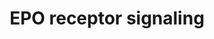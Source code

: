 ---
annotations:
- id: PW:0000987
  parent: signaling pathway
  type: Pathway Ontology
  value: erythropoietin signaling pathway
authors:
- MaintBot
- Thomas
- Christine Chichester
- Eweitz
- Khanspers
citedin: ''
communities: []
description: 'The erythropoietin receptor is a 66 kDa peptide and is a member of the
  cytokine receptor family. The receptor is tyrosine phosphorylated upon binding by
  erythropoietin and associates with and activates the tyrosine kinase, JAK2, which
  activates different intracellular pathways including: Ras/MAP kinase, phosphatidylinositol
  3-kinase and STAT transcription factors. The stimulated erythropoietin receptor
  appears to have a role in erythroid cell survival. Defects in the erythropoietin
  receptor may produce erythroleukemia and familial erythrocytosis. Source: [Wikipedia](https://en.wikipedia.org/wiki/Erythropoietin_receptor)  This
  pathway is based on ScienceSlides.'
last-edited: 2025-02-27
ndex: null
organisms:
- Gallus gallus
redirect_from:
- /index.php/Pathway:WP768
- /instance/WP768
- /instance/WP768_r136942
revision: r136942
schema-jsonld:
- '@context': https://schema.org/
  '@id': https://wikipathways.github.io/pathways/WP768.html
  '@type': Dataset
  creator:
    '@type': Organization
    name: WikiPathways
  description: 'The erythropoietin receptor is a 66 kDa peptide and is a member of
    the cytokine receptor family. The receptor is tyrosine phosphorylated upon binding
    by erythropoietin and associates with and activates the tyrosine kinase, JAK2,
    which activates different intracellular pathways including: Ras/MAP kinase, phosphatidylinositol
    3-kinase and STAT transcription factors. The stimulated erythropoietin receptor
    appears to have a role in erythroid cell survival. Defects in the erythropoietin
    receptor may produce erythroleukemia and familial erythrocytosis. Source: [Wikipedia](https://en.wikipedia.org/wiki/Erythropoietin_receptor)  This
    pathway is based on ScienceSlides.'
  keywords:
  - AKT1
  - CISH
  - GRB2
  - IRS1
  - IRS2
  - JAK2
  - MAP2K1
  - MAP2K2
  - MAPK1
  - PIK3CG
  - PTPRC
  - PTPRU
  - RAF1
  - RASA1
  - RCJMB04_17i9
  - RCJMB04_4o20
  - SHC1
  - SOCS1
  - SOS1
  - SRC
  - STAT3
  - STAT5B
  license: CC0
  name: EPO receptor signaling
seo: CreativeWork
title: EPO receptor signaling
wpid: WP768
---